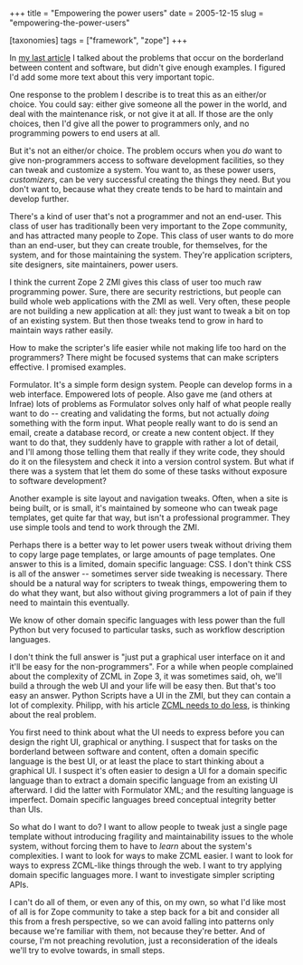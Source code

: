 +++
title = "Empowering the power users"
date = 2005-12-15
slug = "empowering-the-power-users"

[taxonomies]
tags = ["framework", "zope"]
+++

In [my last article](@/posts/the-borderland-between-content-and-software.md) I
talked about the problems that occur on the borderland between content and
software, but didn't give enough examples. I figured I'd add some more text
about this very important topic.

One response to the problem I describe is to treat this as an either/or
choice. You could say: either give someone all the power in the world,
and deal with the maintenance risk, or not give it at all. If those are
the only choices, then I'd give all the power to programmers only, and
no programming powers to end users at all.

But it's not an either/or choice. The problem occurs when you _do_ want
to give non-programmers access to software development facilities, so
they can tweak and customize a system. You want to, as these power
users, _customizers_, can be very successful creating the things they
need. But you don't want to, because what they create tends to be hard
to maintain and develop further.

There's a kind of user that's not a programmer and not an end-user. This
class of user has traditionally been very important to the Zope
community, and has attracted many people to Zope. This class of user
wants to do more than an end-user, but they can create trouble, for
themselves, for the system, and for those maintaining the system.
They're application scripters, site designers, site maintainers, power
users.

I think the current Zope 2 ZMI gives this class of user too much raw
programming power. Sure, there are security restrictions, but people can
build whole web applications with the ZMI as well. Very often, these
people are not building a new application at all: they just want to
tweak a bit on top of an existing system. But then those tweaks tend to
grow in hard to maintain ways rather easily.

How to make the scripter's life easier while not making life too hard on
the programmers? There might be focused systems that can make scripters
effective. I promised examples.

Formulator. It's a simple form design system. People can develop forms
in a web interface. Empowered lots of people. Also gave me (and others
at Infrae) lots of problems as Formulator solves only half of what
people really want to do -- creating and validating the forms, but not
actually _doing_ something with the form input. What people really want
to do is send an email, create a database record, or create a new
content object. If they want to do that, they suddenly have to grapple
with rather a lot of detail, and I'll among those telling them that
really if they write code, they should do it on the filesystem and check
it into a version control system. But what if there was a system that
let them do some of these tasks without exposure to software
development?

Another example is site layout and navigation tweaks. Often, when a site
is being built, or is small, it's maintained by someone who can tweak
page templates, get quite far that way, but isn't a professional
programmer. They use simple tools and tend to work through the ZMI.

Perhaps there is a better way to let power users tweak without driving
them to copy large page templates, or large amounts of page templates.
One answer to this is a limited, domain specific language: CSS. I don't
think CSS is all of the answer -- sometimes server side tweaking is
necessary. There should be a natural way for scripters to tweak things,
empowering them to do what they want, but also without giving
programmers a lot of pain if they need to maintain this eventually.

We know of other domain specific languages with less power than the full
Python but very focused to particular tasks, such as workflow
description languages.

I don't think the full answer is "just put a graphical user interface on
it and it'll be easy for the non-programmers". For a while when people
complained about the complexity of ZCML in Zope 3, it was sometimes
said, oh, we'll build a through the web UI and your life will be easy
then. But that's too easy an answer. Python Scripts have a UI in the
ZMI, but they can contain a lot of complexity. Philipp, with his article
[ZCML needs to do
less](http://www.z3lab.org/sections/blogs/philipp-weitershausen/2005_12_14_zcml-needs-to-do-less),
is thinking about the real problem.

You first need to think about what the UI needs to express before you
can design the right UI, graphical or anything. I suspect that for tasks
on the borderland between software and content, often a domain specific
language is the best UI, or at least the place to start thinking about a
graphical UI. I suspect it's often easier to design a UI for a domain
specific language than to extract a domain specific language from an
existing UI afterward. I did the latter with Formulator XML; and the
resulting language is imperfect. Domain specific languages breed
conceptual integrity better than UIs.

So what do I want to do? I want to allow people to tweak just a single
page template without introducing fragility and maintainability issues
to the whole system, without forcing them to have to _learn_ about the
system's complexities. I want to look for ways to make ZCML easier. I
want to look for ways to express ZCML-like things through the web. I
want to try applying domain specific languages more. I want to
investigate simpler scripting APIs.

I can't do all of them, or even any of this, on my own, so what I'd like
most of all is for Zope community to take a step back for a bit and
consider all this from a fresh perspective, so we can avoid falling into
patterns only because we're familiar with them, not because they're
better. And of course, I'm not preaching revolution, just a
reconsideration of the ideals we'll try to evolve towards, in small
steps.
